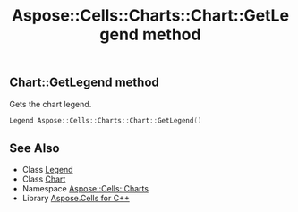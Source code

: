 ﻿---
title: Aspose::Cells::Charts::Chart::GetLegend method
linktitle: GetLegend
second_title: Aspose.Cells for C++ API Reference
description: 'Aspose::Cells::Charts::Chart::GetLegend method. Gets the chart legend in C++.'
type: docs
weight: 4700
url: /cpp/aspose.cells.charts/chart/getlegend/
---
## Chart::GetLegend method


Gets the chart legend.

```cpp
Legend Aspose::Cells::Charts::Chart::GetLegend()
```

## See Also

* Class [Legend](../../legend/)
* Class [Chart](../)
* Namespace [Aspose::Cells::Charts](../../)
* Library [Aspose.Cells for C++](../../../)
